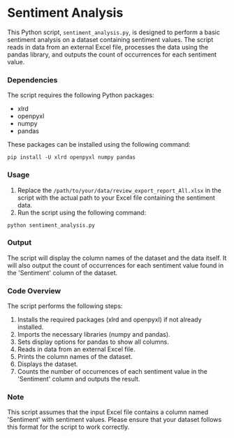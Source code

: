 # Sentiment Analysis

This Python script, `sentiment_analysis.py`, is designed to perform a basic sentiment analysis on a dataset containing sentiment values. The script reads in data from an external Excel file, processes the data using the pandas library, and outputs the count of occurrences for each sentiment value.

### Dependencies

The script requires the following Python packages:

- xlrd
- openpyxl
- numpy
- pandas

These packages can be installed using the following command:

```
pip install -U xlrd openpyxl numpy pandas
```

### Usage

1. Replace the `/path/to/your/data/review_export_report_All.xlsx` in the script with the actual path to your Excel file containing the sentiment data.
2. Run the script using the following command:

```
python sentiment_analysis.py
```

### Output

The script will display the column names of the dataset and the data itself. It will also output the count of occurrences for each sentiment value found in the 'Sentiment' column of the dataset.

### Code Overview

The script performs the following steps:

1. Installs the required packages (xlrd and openpyxl) if not already installed.
2. Imports the necessary libraries (numpy and pandas).
3. Sets display options for pandas to show all columns.
4. Reads in data from an external Excel file.
5. Prints the column names of the dataset.
6. Displays the dataset.
7. Counts the number of occurrences of each sentiment value in the 'Sentiment' column and outputs the result.

### Note

This script assumes that the input Excel file contains a column named 'Sentiment' with sentiment values. Please ensure that your dataset follows this format for the script to work correctly.